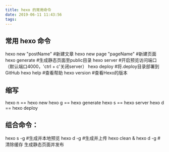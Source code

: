 ```yaml
---
title: hexo 的常用命令
date: 2019-06-11 11:43:56
tags: 
---
```


## 常用 hexo 命令

hexo new "postName" #新建文章
hexo new page "pageName" #新建页面
hexo generate #生成静态页面至public目录
hexo server #开启预览访问端口（默认端口4000，'ctrl + c'关闭server）
hexo deploy #将.deploy目录部署到GitHub
hexo help  #查看帮助
hexo version  #查看Hexo的版本

## 缩写

hexo n == hexo new
hexo g == hexo generate
hexo s == hexo server
hexo d == hexo deploy

## 组合命令：

hexo s -g #生成并本地预览
hexo d -g #生成并上传
hexo clean & hexo d -g # 清除缓存 生成静态页面并发布



























